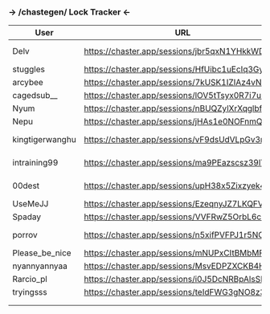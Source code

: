 ### -> /chastegen/ Lock Tracker <-


| User | URL | Expiration |
| -- | -- | -- |
| Delv | https://chaster.app/sessions/jbr5qxN1YHkkWDmn | 01-Jan-2023 |
|stuggles | https://chaster.app/sessions/HfUibc1uEcIq3GyK |  === |
|arcybee | https://chaster.app/sessions/7kUSK1IZIAz4vNIH |  === |
|cagedsub__ | https://chaster.app/sessions/lOV5tTsyx0R7i7uk |  === |
|Nyum | https://chaster.app/sessions/nBUQZylXrXqglbfK |  === |
|Nepu | https://chaster.app/sessions/jHAs1e0NOFnmQksZ | === |
|kingtigerwanghu | https://chaster.app/sessions/vF9dsUdVLpGv3m3p | 01-Dec-2023 |
|intraining99 | https://chaster.app/sessions/ma9PEazscsz39lYM | 1 Thread(s) |
|00dest | https://chaster.app/sessions/upH38x5Zixzyek4S |  19-Dec-2023 |
|UseMeJJ | https://chaster.app/sessions/EzeqnyJZ7LKQFVAk |  === |
|Spaday | https://chaster.app/sessions/VVFRwZ5OrbL6cFk9 | === |
| porrov | https://chaster.app/sessions/n5xifPVFPJ1r5NC4 | 01-Dec-2023 |
| Please_be_nice | https://chaster.app/sessions/mNUPxCItBMbMFuvO | === |
| nyannyannyaa | https://chaster.app/sessions/MsvEDPZXCKB4H9wZ | === |
| Rarcio_pl | https://chaster.app/sessions/i0J5DcNRBpAlsSFu | === |
| tryingsss | https://chaster.app/sessions/teIdFWG3gNO8z3Vl | === |
|  |  |  |
|  |  |  |